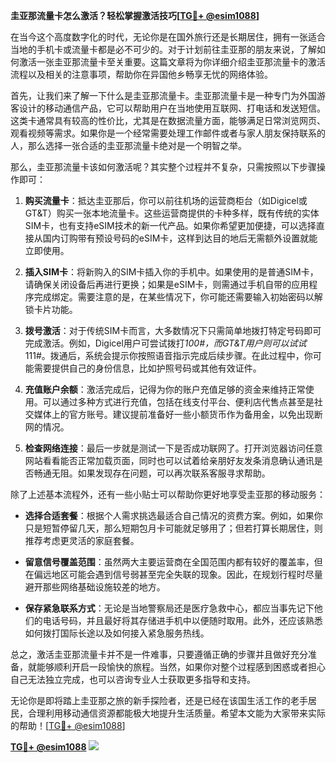 **圭亚那流量卡怎么激活？轻松掌握激活技巧[[TG💪+ @esim1088](https://t.me/s/esim1088)]**

在当今这个高度数字化的时代，无论你是在国外旅行还是长期居住，拥有一张适合当地的手机卡或流量卡都是必不可少的。对于计划前往圭亚那的朋友来说，了解如何激活一张圭亚那流量卡至关重要。这篇文章将为你详细介绍圭亚那流量卡的激活流程以及相关的注意事项，帮助你在异国他乡畅享无忧的网络体验。

首先，让我们来了解一下什么是圭亚那流量卡。圭亚那流量卡是一种专门为外国游客设计的移动通信产品，它可以帮助用户在当地使用互联网、打电话和发送短信。这类卡通常具有较高的性价比，尤其是在数据流量方面，能够满足日常浏览网页、观看视频等需求。如果你是一个经常需要处理工作邮件或者与家人朋友保持联系的人，那么选择一张合适的圭亚那流量卡绝对是一个明智之举。

那么，圭亚那流量卡该如何激活呢？其实整个过程并不复杂，只需按照以下步骤操作即可：

1. **购买流量卡**：抵达圭亚那后，你可以前往机场的运营商柜台（如Digicel或GT&T）购买一张本地流量卡。这些运营商提供的卡种多样，既有传统的实体SIM卡，也有支持eSIM技术的新一代产品。如果你希望更加便捷，可以选择直接从国内订购带有预设号码的eSIM卡，这样到达目的地后无需额外设置就能立即使用。

2. **插入SIM卡**：将新购入的SIM卡插入你的手机中。如果使用的是普通SIM卡，请确保关闭设备后再进行更换；如果是eSIM卡，则需通过手机自带的应用程序完成绑定。需要注意的是，在某些情况下，你可能还需要输入初始密码以解锁卡片功能。

3. **拨号激活**：对于传统SIM卡而言，大多数情况下只需简单地拨打特定号码即可完成激活。例如，Digicel用户可尝试拨打*100#，而GT&T用户则可以试试*111#。拨通后，系统会提示你按照语音指示完成后续步骤。在此过程中，你可能需要提供自己的身份信息，比如护照号码或其他有效证件。

4. **充值账户余额**：激活完成后，记得为你的账户充值足够的资金来维持正常使用。可以通过多种方式进行充值，包括在线支付平台、便利店代售点甚至是社交媒体上的官方账号。建议提前准备好一些小额货币作为备用金，以免出现断网的情况。

5. **检查网络连接**：最后一步就是测试一下是否成功联网了。打开浏览器访问任意网站看看能否正常加载页面，同时也可以试着给亲朋好友发条消息确认通讯是否畅通无阻。如果发现存在问题，可以再次联系客服寻求帮助。

除了上述基本流程外，还有一些小贴士可以帮助你更好地享受圭亚那的移动服务：

- **选择合适套餐**：根据个人需求挑选最适合自己情况的资费方案。例如，如果你只是短暂停留几天，那么短期包月卡可能就足够用了；但若打算长期居住，则推荐考虑更灵活的家庭套餐。
  
- **留意信号覆盖范围**：虽然两大主要运营商在全国范围内都有较好的覆盖率，但在偏远地区可能会遇到信号弱甚至完全失联的现象。因此，在规划行程时尽量避开那些网络基础设施较差的地方。

- **保存紧急联系方式**：无论是当地警察局还是医疗急救中心，都应当事先记下他们的电话号码，并且最好将其存储进手机中以便随时取用。此外，还应该熟悉如何拨打国际长途以及如何接入紧急服务热线。

总之，激活圭亚那流量卡并不是一件难事，只要遵循正确的步骤并且做好充分准备，就能够顺利开启一段愉快的旅程。当然，如果你对整个过程感到困惑或者担心自己无法独立完成，也可以咨询专业人士获取更多指导和支持。

无论你是即将踏上圭亚那之旅的新手探险者，还是已经在该国生活工作的老手居民，合理利用移动通信资源都能极大地提升生活质量。希望本文能为大家带来实际的帮助！[[TG💪+ @esim1088](https://t.me/s/esim1088)]

**[TG💪+ @esim1088](https://t.me/s/esim1088) ![](https://i.postimg.cc/4NQfJmqS/Snipaste-2025-05-13-00-14-12.png)**